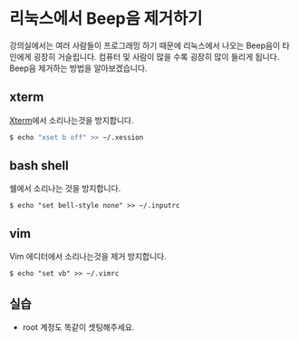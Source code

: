 # 리눅스에서 Beep음 제거하기
강의실에서는 여러 사람들이 프로그래밍 하기 때문에 리눅스에서 나오는 Beep음이 타인에게 굉장히 거슬립니다.
컴퓨터 및 사람이 많을 수록 굉장히 많이 들리게 됩니다.
Beep음 제거하는 방법을 알아보겠습니다.

## xterm
[Xterm](https://en.wikipedia.org/wiki/Xterm)에서 소리나는것을 방지합니다.

```bash
$ echo "xset b off" >> ~/.xession
```

## bash shell
쉘에서 소리나는 것을 방지합니다.

```
$ echo "set bell-style none" >> ~/.inputrc
```

## vim
Vim 에디터에서 소리나는것을 제거 방지합니다.
```
$ echo "set vb" >> ~/.vimrc
```

## 실습
- root 계정도 똑같이 셋팅해주세요.
